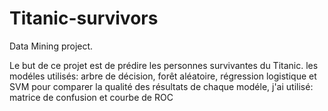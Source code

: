 # Titanic-survivors
Data Mining project.

Le but de ce projet est de prédire les personnes survivantes du Titanic.
les modéles utilisés: arbre de décision, forêt aléatoire, régression logistique et SVM
pour comparer la qualité des résultats de chaque modéle, j'ai utilisé: matrice de confusion et courbe de ROC 
